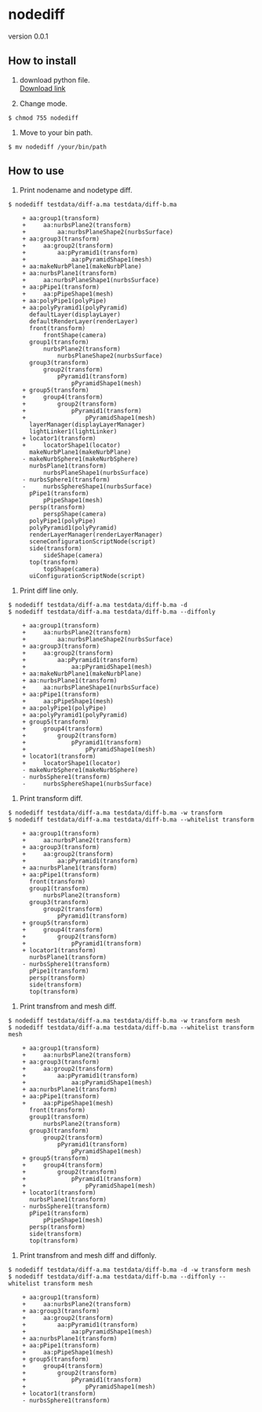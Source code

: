 # nodediff

version 0.0.1

## How to install

1. download python file.  
  [Download link](https://raw.githubusercontent.com/nrtkbb/nodediff/master/nodediff)

1. Change mode.  
  ```shell
  $ chmod 755 nodediff
  ```

1. Move to your bin path.  
  ```shell
  $ mv nodediff /your/bin/path
  ```

## How to use

1. Print nodename and nodetype diff.

  ```shell
  $ nodediff testdata/diff-a.ma testdata/diff-b.ma
  ```

        + aa:group1(transform)
        +     aa:nurbsPlane2(transform)
        +         aa:nurbsPlaneShape2(nurbsSurface)
        + aa:group3(transform)
        +     aa:group2(transform)
        +         aa:pPyramid1(transform)
        +             aa:pPyramidShape1(mesh)
        + aa:makeNurbPlane1(makeNurbPlane)
        + aa:nurbsPlane1(transform)
        +     aa:nurbsPlaneShape1(nurbsSurface)
        + aa:pPipe1(transform)
        +     aa:pPipeShape1(mesh)
        + aa:polyPipe1(polyPipe)
        + aa:polyPyramid1(polyPyramid)
          defaultLayer(displayLayer)
          defaultRenderLayer(renderLayer)
          front(transform)
              frontShape(camera)
          group1(transform)
              nurbsPlane2(transform)
                  nurbsPlaneShape2(nurbsSurface)
          group3(transform)
              group2(transform)
                  pPyramid1(transform)
                      pPyramidShape1(mesh)
        + group5(transform)
        +     group4(transform)
        +         group2(transform)
        +             pPyramid1(transform)
        +                 pPyramidShape1(mesh)
          layerManager(displayLayerManager)
          lightLinker1(lightLinker)
        + locator1(transform)
        +     locatorShape1(locator)
          makeNurbPlane1(makeNurbPlane)
        - makeNurbSphere1(makeNurbSphere)
          nurbsPlane1(transform)
              nurbsPlaneShape1(nurbsSurface)
        - nurbsSphere1(transform)
        -     nurbsSphereShape1(nurbsSurface)
          pPipe1(transform)
              pPipeShape1(mesh)
          persp(transform)
              perspShape(camera)
          polyPipe1(polyPipe)
          polyPyramid1(polyPyramid)
          renderLayerManager(renderLayerManager)
          sceneConfigurationScriptNode(script)
          side(transform)
              sideShape(camera)
          top(transform)
              topShape(camera)
          uiConfigurationScriptNode(script)

1. Print diff line only.

  ```shell
  $ nodediff testdata/diff-a.ma testdata/diff-b.ma -d
  $ nodediff testdata/diff-a.ma testdata/diff-b.ma --diffonly
  ```

        + aa:group1(transform)
        +     aa:nurbsPlane2(transform)
        +         aa:nurbsPlaneShape2(nurbsSurface)
        + aa:group3(transform)
        +     aa:group2(transform)
        +         aa:pPyramid1(transform)
        +             aa:pPyramidShape1(mesh)
        + aa:makeNurbPlane1(makeNurbPlane)
        + aa:nurbsPlane1(transform)
        +     aa:nurbsPlaneShape1(nurbsSurface)
        + aa:pPipe1(transform)
        +     aa:pPipeShape1(mesh)
        + aa:polyPipe1(polyPipe)
        + aa:polyPyramid1(polyPyramid)
        + group5(transform)
        +     group4(transform)
        +         group2(transform)
        +             pPyramid1(transform)
        +                 pPyramidShape1(mesh)
        + locator1(transform)
        +     locatorShape1(locator)
        - makeNurbSphere1(makeNurbSphere)
        - nurbsSphere1(transform)
        -     nurbsSphereShape1(nurbsSurface)

1. Print transform diff.

  ```shell
  $ nodediff testdata/diff-a.ma testdata/diff-b.ma -w transform
  $ nodediff testdata/diff-a.ma testdata/diff-b.ma --whitelist transform
  ```

        + aa:group1(transform)
        +     aa:nurbsPlane2(transform)
        + aa:group3(transform)
        +     aa:group2(transform)
        +         aa:pPyramid1(transform)
        + aa:nurbsPlane1(transform)
        + aa:pPipe1(transform)
          front(transform)
          group1(transform)
              nurbsPlane2(transform)
          group3(transform)
              group2(transform)
                  pPyramid1(transform)
        + group5(transform)
        +     group4(transform)
        +         group2(transform)
        +             pPyramid1(transform)
        + locator1(transform)
          nurbsPlane1(transform)
        - nurbsSphere1(transform)
          pPipe1(transform)
          persp(transform)
          side(transform)
          top(transform)

1. Print transfrom and mesh diff.  

  ```shell
  $ nodediff testdata/diff-a.ma testdata/diff-b.ma -w transform mesh
  $ nodediff testdata/diff-a.ma testdata/diff-b.ma --whitelist transform mesh
  ```

        + aa:group1(transform)
        +     aa:nurbsPlane2(transform)
        + aa:group3(transform)
        +     aa:group2(transform)
        +         aa:pPyramid1(transform)
        +             aa:pPyramidShape1(mesh)
        + aa:nurbsPlane1(transform)
        + aa:pPipe1(transform)
        +     aa:pPipeShape1(mesh)
          front(transform)
          group1(transform)
              nurbsPlane2(transform)
          group3(transform)
              group2(transform)
                  pPyramid1(transform)
                      pPyramidShape1(mesh)
        + group5(transform)
        +     group4(transform)
        +         group2(transform)
        +             pPyramid1(transform)
        +                 pPyramidShape1(mesh)
        + locator1(transform)
          nurbsPlane1(transform)
        - nurbsSphere1(transform)
          pPipe1(transform)
              pPipeShape1(mesh)
          persp(transform)
          side(transform)
          top(transform)

1. Print transfrom and mesh diff and diffonly.  

  ```shell
  $ nodediff testdata/diff-a.ma testdata/diff-b.ma -d -w transform mesh
  $ nodediff testdata/diff-a.ma testdata/diff-b.ma --diffonly --whitelist transform mesh
  ```

        + aa:group1(transform)
        +     aa:nurbsPlane2(transform)
        + aa:group3(transform)
        +     aa:group2(transform)
        +         aa:pPyramid1(transform)
        +             aa:pPyramidShape1(mesh)
        + aa:nurbsPlane1(transform)
        + aa:pPipe1(transform)
        +     aa:pPipeShape1(mesh)
        + group5(transform)
        +     group4(transform)
        +         group2(transform)
        +             pPyramid1(transform)
        +                 pPyramidShape1(mesh)
        + locator1(transform)
        - nurbsSphere1(transform)
